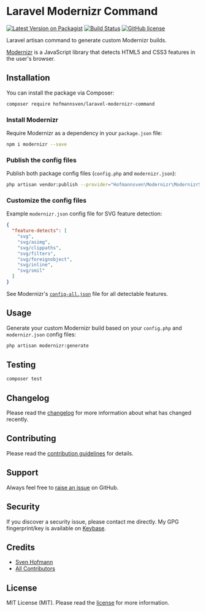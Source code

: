 # Laravel Modernizr Command

[![Latest Version on Packagist](https://img.shields.io/packagist/v/hofmannsven/laravel-modernizr-command.svg?labelColor=232e4a&color=55597b&style=for-the-badge)](https://packagist.org/packages/hofmannsven/laravel-modernizr-command)
[![Build Status](https://img.shields.io/travis/hofmannsven/laravel-modernizr-command/master.svg?labelColor=232e4a&color=55597b&style=for-the-badge)](https://travis-ci.org/hofmannsven/laravel-modernizr-command)
[![GitHub license](https://img.shields.io/github/license/hofmannsven/laravel-modernizr-command.svg?labelColor=232e4a&color=55597b&style=for-the-badge)](https://raw.githubusercontent.com/hofmannsven/laravel-modernizr-command/master/LICENSE.md)

Laravel artisan command to generate custom Modernizr builds.

[Modernizr](https://modernizr.com/) is a JavaScript library that detects HTML5 and CSS3 features in the user's browser.

## Installation

You can install the package via Composer:

```bash
composer require hofmannsven/laravel-modernizr-command
```

### Install Modernizr

Require Modernizr as a dependency in your `package.json` file:

```bash
npm i modernizr --save
```

### Publish the config files

Publish both package config files (`config.php` and  `modernizr.json`):

```bash
php artisan vendor:publish --provider="Hofmannsven\Modernizr\ModernizrServiceProvider"
```

### Customize the config files

Example `modernizr.json` config file for SVG feature detection:

```json
{
  "feature-detects": [
    "svg",
    "svg/asimg",
    "svg/clippaths",
    "svg/filters",
    "svg/foreignobject",
    "svg/inline",
    "svg/smil"
  ]
}
```

See Modernizr's [`config-all.json`](https://github.com/Modernizr/Modernizr/blob/master/lib/config-all.json) file for all detectable features.

## Usage

Generate your custom Modernizr build based on your `config.php` and `modernizr.json` config files:

```bash
php artisan modernizr:generate
```

## Testing

```bash
composer test
```

## Changelog

Please read the [changelog](https://github.com/hofmannsven/laravel-modernizr-command/blob/master/CHANGELOG.md) for more information about what has changed recently.

## Contributing

Please read the [contribution guidelines](https://github.com/hofmannsven/laravel-modernizr-command/blob/master/CONTRIBUTING.md) for details.

## Support

Always feel free to [raise an issue](https://github.com/hofmannsven/laravel-modernizr-command/issues) on GitHub.

## Security

If you discover a security issue, please contact me directly. 
My GPG fingerprint/key is available on [Keybase](https://keybase.io/hofmannsven).

## Credits

- [Sven Hofmann](https://github.com/hofmannsven)
- [All Contributors](https://github.com/hofmannsven/laravel-modernizr-command/graphs/contributors)

## License

MIT License (MIT). Please read the [license](LICENSE.md) for more information.
